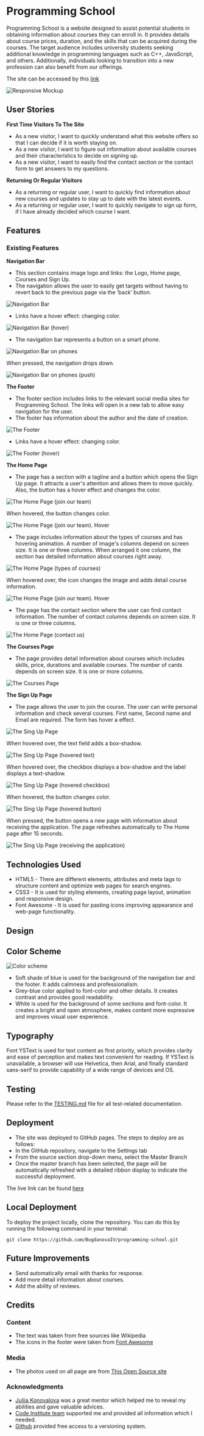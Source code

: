 # Programming School

Programming School is a website designed to assist potential students in obtaining information about courses they can enroll in. It provides details about course prices, duration, and the skills that can be acquired during the courses. The target audience includes university students seeking additional knowledge in programming languages such as C++, JavaScript, and others. Additionally, individuals looking to transition into a new profession can also benefit from our offerings.

The site can be accessed by this [link](https://bogdanovaiv.github.io/programming-school/)

![Responsive Mockup](documentation/programming-school-mockup.png)

## User Stories

__First Time Visitors To The Site__

 - As a new visitor, I want to quickly understand what this website offers so that I can decide if it is worth staying on.
 - As a new visitor, I want to figure out information about available courses and their characteristics to decide on signing up.
 - As a new visitor, I want to easily find the contact section or the contact form to get answers to my questions.

__Returning Or Regular Visitors__

 - As a returning or regular user, I want to quickly find information about new courses and updates to stay up to date with the latest events.
 - As a returning or regular user, I want to quickly navigate to sign up form, if I have already decided which course I want.

## Features

### Existing Features

__Navigation Bar__

 - This section contains image logo and links: the Logo, Home page, Courses and Sign Up.
 - The navigation allows the user to easily get targets without having to revert back to the previous page via the ‘back’ button.
  
 ![Navigation Bar](documentation/programming-school-navigation-bar.png) 

 - Links have a hover effect: changing color.

 ![Navigation Bar (hover)](documentation/programming-school-navigation-bar-hover.png) 

 - The navigation bar represents a button on a smart phone.

 ![Navigation Bar on phones](documentation/programming-school-navigation-bar-phone.png)
         
  When pressed, the navigation drops down.

  ![Navigation Bar  on phones (push)](documentation/programming-school-navigation-bar-phone-push.png)

__The Footer__

 - The footer section includes links to the relevant social media sites for Programming School. The links will open in a new tab to allow easy navigation for the user.
 - The footer has information about the author and the date of creation.

 ![The Footer](documentation/programming-school-footer.png)

 - Links have a hover effect: changing color.

 ![The Footer (hover)](documentation/programming-school-footer-hover.png)

__The Home Page__

 - The page has a section with a tagline and a button which opens the Sign Up page. It attracts a user's attention and allows them to move quickly. Also, the button has a hover effect and changes the color.

 ![The Home Page (join our team)](documentation/programming-school-home-join-our-team.png)
 
  When hovered, the button changes color.

  ![The Home Page (join our team). Hover](documentation/programming-school-home-join-our-team-hover.png)
 
 - The page includes information about the types of courses and has hovering animation. A number of image's columns depend on screen size. It is one or three columns. When arranged it one column, the section has detailed information about courses right away.

 ![The Home Page (types of courses)](documentation/programming-school-home-types-courses.png)

  When hovered over, the icon changes the image and adds detail course information.

  ![The Home Page (join our team). Hover](documentation/programming-school-home-types-courses-hover.png)
 
 - The page has the contact section where the user can find contact information. The number of contact columns depends on screen size. It is one or three columns.

 ![The Home Page (contact us)](documentation/programming-school-home-contact-us.png)

__The Courses Page__

- The page provides detail information about courses which includes skills, price, durations and available courses. The number of cards depends on screen size. It is one or more columns.

 ![The Courses Page](documentation/programming-school-courses.png)

__The Sign Up Page__

 - The page allows the user to join the course. The user can write personal information and check several courses. First name, Second name and Email are required. The form has hover a effect.

 ![The Sing Up Page](documentation/programming-school-signup.png)

  When hovered over, the text field adds a box-shadow.

  ![The Sing Up Page (hovered text)](documentation/programming-school-signup-hover-text.png)

  When hovered over, the checkbox displays a box-shadow and the label displays a text-shadow.

  ![The Sing Up Page (hovered checkbox)](documentation/programming-school-signup-hover-checkbox.png)

  When hovered, the button changes color.

  ![The Sing Up Page (hovered button)](documentation/programming-school-signup-hover-button.png)

  When pressed, the button opens a new page with information about receiving the application. The page refreshes automatically to The Home page after 15 seconds. 

  ![The Sing Up Page (receiving the application)](documentation/programming-school-signup-press-button.png)

## Technologies Used

- HTML5 - There are different elements, attributes and meta tags to structure content and optimize web pages for search engines. 
- CSS3 - It is used for styling elements, creating page layout, animation and responsive design.
- Font Awesome - It is used for pasting icons improving appearance and web-page functionality. 

## Design

## Color Scheme
  ![Color scheme](documentation/color-scheme.png)

  - Soft shade of blue is used for the background of the navigation bar and the footer. It adds calmness and professionalism.
  - Grey-blue color applied to font-color and other details. It creates contrast and provides good readability.
  - White is used for the background of some sections and font-color. It creates a bright and open atmosphere, makes content more expressive and improves visual user experience.

## Typography

Font YSText is used for text content as first priority, which provides clarity and ease of perception and makes text convenient for reading. If YSText is unavailable, a browser will use Helvetica, then Arial, and finally standard sans-serif to provide capability of a wide range of devices and OS.

## Testing

Please refer to the [TESTING.md](TESTING.md) file for all test-related documentation.

## Deployment

 - The site was deployed to GitHub pages. The steps to deploy are as follows: 
 - In the GitHub repository, navigate to the Settings tab 
 - From the source section drop-down menu, select the Master Branch
 - Once the master branch has been selected, the page will be automatically refreshed with a detailed ribbon display to indicate the successful deployment. 

The live link can be found [here](https://bogdanovaiv.github.io/programming-school/)

## Local Deployment

To deploy the project locally, clone the repository. You can do this by running the following command in your terminal:

`git clone https://github.com/BogdanovaIV/programming-school.git`

## Future Improvements

 - Send automatically email with thanks for response.
 - Add more detail information about courses.
 - Add the ability of reviews.

## Credits 

### Content 

- The text was taken from free sources like Wikipedia
- The icons in the footer were taken from [Font Awesome](https://fontawesome.com/)

### Media

- The photos used on all page are from [This Open Source site](https://pxhere.com)

### Acknowledgments

- [Juliia Konovalova](https://github.com/IuliiaKonovalova/) was a great mentor which helped me to reveal my abilities and gave valuable advices.
- [Code Institute team](https://codeinstitute.net/) supported me and provided all information which I needed.
- [Github](https://github.com/) provided free access to a versioning system.